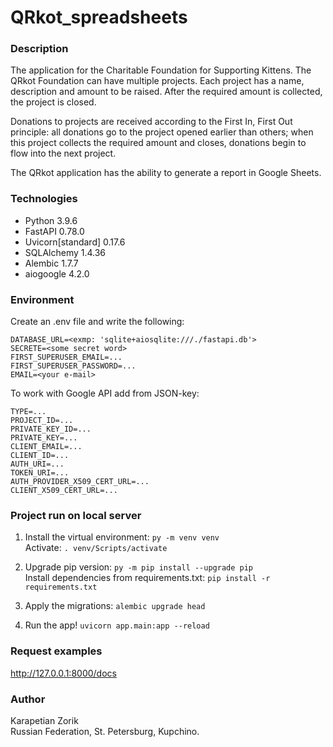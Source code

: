 # QRkot_spreadsheets

### Description
The application for the Charitable Foundation for Supporting Kittens.
The QRkot Foundation can have multiple projects. Each project has a name, 
description and amount to be raised. After the required amount is collected, 
the project is closed.

Donations to projects are received according to the First In, First Out principle:
all donations go to the project opened earlier than others; when this project collects
the required amount and closes, donations begin to flow into the next project.

The QRkot application has the ability to generate a report in Google Sheets.

### Technologies
- Python            3.9.6
- FastAPI           0.78.0
- Uvicorn[standard] 0.17.6
- SQLAlchemy        1.4.36
- Alembic           1.7.7
- aiogoogle         4.2.0


### Environment 
   Create an .env file and write the following:
   ```
   DATABASE_URL=<exmp: 'sqlite+aiosqlite:///./fastapi.db'>
   SECRETE=<some secret word>
   FIRST_SUPERUSER_EMAIL=...
   FIRST_SUPERUSER_PASSWORD=...
   EMAIL=<your e-mail>
   ```
   To work with Google API add from JSON-key:
   ```
   TYPE=...
   PROJECT_ID=...
   PRIVATE_KEY_ID=...
   PRIVATE_KEY=...
   CLIENT_EMAIL=...
   CLIENT_ID=...
   AUTH_URI=...
   TOKEN_URI=...
   AUTH_PROVIDER_X509_CERT_URL=...
   CLIENT_X509_CERT_URL=...
   ```


### Project run on local server
1. Install the virtual environment:
```py -m venv venv```    
   Activate: 
```. venv/Scripts/activate```

2. Upgrade pip version:
```py -m pip install --upgrade pip```    
   Install dependencies from requirements.txt:
```pip install -r requirements.txt```

3. Apply the migrations:
```alembic upgrade head``` 

5. Run the app!
```uvicorn app.main:app --reload```


### Request examples   
http://127.0.0.1:8000/docs


### Author
Karapetian Zorik   
Russian Federation, St. Petersburg, Kupchino.